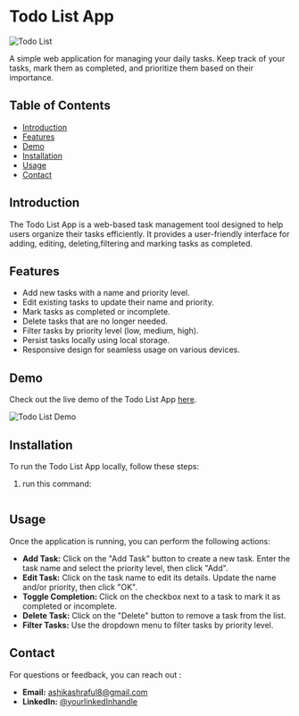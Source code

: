 # Todo List App

![Todo List](todo-list-screenshot.png)

A simple web application for managing your daily tasks. Keep track of your tasks, mark them as completed, and prioritize them based on their importance.

## Table of Contents

- [Introduction](#introduction)
- [Features](#features)
- [Demo](#demo)
- [Installation](#installation)
- [Usage](#usage)
- [Contact](#contact)

## Introduction

The Todo List App is a web-based task management tool designed to help users organize their tasks efficiently. It provides a user-friendly interface for adding, editing, deleting,filtering and marking tasks as completed.

## Features

- Add new tasks with a name and priority level.
- Edit existing tasks to update their name and priority.
- Mark tasks as completed or incomplete.
- Delete tasks that are no longer needed.
- Filter tasks by priority level (low, medium, high).
- Persist tasks locally using local storage.
- Responsive design for seamless usage on various devices.

## Demo

Check out the live demo of the Todo List App [here](#).

![Todo List Demo](todo-list-demo.gif)

## Installation

To run the Todo List App locally, follow these steps:

1. run this command:

   ```npm run dev
   ```

## Usage

Once the application is running, you can perform the following actions:

- **Add Task:** Click on the "Add Task" button to create a new task. Enter the task name and select the priority level, then click "Add".
- **Edit Task:** Click on the task name to edit its details. Update the name and/or priority, then click "OK".
- **Toggle Completion:** Click on the checkbox next to a task to mark it as completed or incomplete.
- **Delete Task:** Click on the "Delete" button to remove a task from the list.
- **Filter Tasks:** Use the dropdown menu to filter tasks by priority level.

## Contact

For questions or feedback, you can reach out :

- **Email:** ashikashraful8@gmail.com
- **LinkedIn:** [@yourlinkedInhandle](http://www.linkedin.com/in/ashraful-islam-khan)
